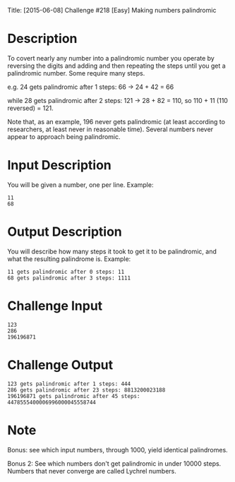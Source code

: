 Title: [2015-06-08] Challenge #218 [Easy] Making numbers palindromic


# Description
To covert nearly any number into a palindromic number you operate by reversing the digits and adding and then repeating the steps until you get a palindromic number. Some require many steps.

e.g. 24 gets palindromic after 1 steps: 66 -&gt; 24 + 42 = 66

while 28 gets palindromic after 2 steps: 121 -&gt; 28 + 82 = 110, so 110 + 11 (110 reversed) = 121.

Note that, as an example, 196 never gets palindromic (at least according to researchers, at least never in reasonable time). Several numbers never appear to approach being palindromic.

# Input Description

You will be given a number, one per line. Example:

    11
    68

# Output Description

You will describe how many steps it took to get it to be palindromic, and what the resulting palindrome is. Example:

    11 gets palindromic after 0 steps: 11
    68 gets palindromic after 3 steps: 1111

# Challenge Input

    123
    286
    196196871

# Challenge Output

    123 gets palindromic after 1 steps: 444
    286 gets palindromic after 23 steps: 8813200023188
    196196871 gets palindromic after 45 steps: 4478555400006996000045558744

# Note

Bonus: see which input numbers, through 1000, yield identical palindromes. 

Bonus 2: See which numbers don't get palindromic in under 10000 steps. Numbers that never converge are called Lychrel numbers. 
